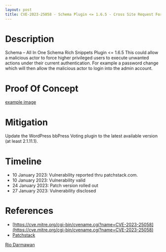 ```yaml
---
layout: post
title: CVE-2023-25058 - Schema Plugin <= 1.6.5 - Cross Site Request Forgery (CSRF)
---
```


Description
============
Schema – All In One Schema Rich Snippets Plugin <= 1.6.5 This could allow a malicious actor to force higher privileged users to execute unwanted actions under their current authentication. For example a password change which will then allow the malicious actor to login into the admin account.

Proof Of Concept
============

[example image](https://gfycat.com/scarcefittingambushbug "PoC")

Mitigation
============ 
Update the WordPress bbPress Voting plugin to the latest available version (at least 2.1.11.1).

Timeline
============ 
  * 10 January 2023: Vulnerability reported thru patchstack.com.
  * 10 January 2023: Vulnerability valid
  * 24 January 2023: Patch version rolled out
  * 27 January 2023: Vulnerability disclosed

References
============ 
  * [https://cve.mitre.org/cgi-bin/cvename.cgi?name=CVE-2023-25058](https://cve.mitre.org/cgi-bin/cvename.cgi?name=CVE-2023-25058)
  * [Patchstack](https://patchstack.com/database/vulnerability/contact-us-page-contact-people/wordpress-contact-us-page-contact-people-plugin-3-7-0-cross-site-request-forgery-csrf-leading-to-contact-creation-vulnerability)



[Rio Darmawan](https://patchstack.com/database/researcher/0f0ce3de-fbab-4348-9729-a5ef92c74b3e)
